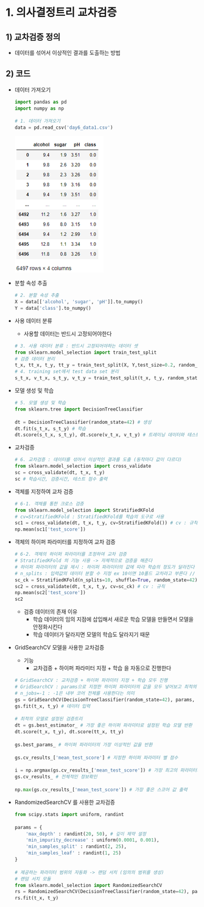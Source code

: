 # 1. 의사결정트리 교차검증

## 1) 교차검증 정의

- 데이터를 섞어서 이상적인 결과를 도출하는 방법



## 2) 코드

- 데이터 가져오기

  ```python
  import pandas as pd
  import numpy as np
  
  # 1. 데이터 가져오기
  data = pd.read_csv('day6_data1.csv')
  ```

  ![image-20220426191718775](Day21_2.assets/image-20220426191718775.png)

- 분할 속성 추출

  ```python
  # 2. 분할 속성 추출
  X = data[['alcohol', 'sugar', 'pH']].to_numpy()
  Y = data['class'].to_numpy()
  ```

- 사용 데이터 분류 

  - 사용할 데이터는 반드시 고정되어야한다

  ```python
  # 3. 사용 데이터 분류 : 반드시 고정되어야하는 데이터 셋
  from sklearn.model_selection import train_test_split
  # 검증 데이터 분리
  t_x, tt_x, t_y, tt_y = train_test_split(X, Y,test_size=0.2, random_state=42)  
  # 4. training set에서 test data set 분리
  s_t_x, v_t_x, s_t_y, v_t_y = train_test_split(t_x, t_y, random_state=42, test_size=0.2)
  ```

- 모델 생성 및 학습

  ```python
  # 5. 모델 생성 및 학습
  from sklearn.tree import DecisionTreeClassifier
  
  dt = DecisionTreeClassifier(random_state=42) # 생성
  dt.fit(s_t_x, s_t_y) # 학습
  dt.score(s_t_x, s_t_y), dt.score(v_t_x, v_t_y) # 트레이닝 데이터와 테스트 데이터로 점수 확인
  ```

- 교차검증

  ```python
  # 6. 교차검증 : 데이터를 섞어서 이상적인 결과를 도출 (동작마다 값이 다르다)
  from sklearn.model_selection import cross_validate
  sc = cross_validate(dt, t_x, t_y)
  sc # 학습시간, 검증시간, 테스트 점수 출력
  ```

- 객체를 지정하여 교차 검증

  ```python
  # 6-1. 객체를 통한 크로스 검증
  from sklearn.model_selection import StratifiedKFold
  # cv=StratifiedKFold : StratifiedKFold를 학습의 도구로 사용
  sc1 = cross_validate(dt, t_x, t_y, cv=StratifiedKFold()) # cv : 규칙
  np.mean(sc1['test_score'])
  ```

- 객체의 하이퍼 파라미터를 지정하여 교차 검증

  ```python
  # 6-2. 객체의 하이퍼 파라미터를 조정하여 교차 검증
  # StratifiedKFold 의 기능 사용 -> 자체적으로 검증을 해준다
  # 하이퍼 파라미터의 값을 제시 : 하이퍼 파라미터의 값에 따라 학습의 정도가 달라진다
  # n_splits : 입력값의 데이터 분할 수 지정 ex 10이면 10폴드 교차라고 부른다 // 기본값은 5폴드
  sc_ck = StratifiedKFold(n_splits=10, shuffle=True, random_state=42)
  sc2 = cross_validate(dt, t_x, t_y, cv=sc_ck) # cv : 규칙
  np.mean(sc2['test_score'])
  sc2
  ```

  - 검증 데이터의 존재 이유
    - 학습 데이터의 임의 지점에 삽입해서 새로운 학습 모델을 만들면서 모델을 안정화시킨다
    - 학습 데이터가 달라지면 모델의 학습도 달라지기 때문

- GridSearchCV 모델을 사용한 교차검증

  - 기능
    - 교차검증 + 하이퍼 파라미터 지정 + 학습 을 자동으로 진행한다

  ```python
  # GridSearchCV : 교차검증 + 하이퍼 파라미터 지정 + 학습 모두 진행
  # GridSearchCV : params으로 지정한 하이퍼 파라미터의 값을 모두 넣어보고 최적의 값을 가진 모델을 얻기 위한 객체
  # n_jobs=-1 : -1은 내부 코어 전체를 사용한다는 의미
  gs = GridSearchCV(DecisionTreeClassifier(random_state=42), params, n_jobs=-1) # 하이퍼 파라미터 제시
  gs.fit(t_x, t_y) # 데이터 입력 
  
  # 최적의 모델로 설정된 검증트리
  dt = gs.best_estimator_ # 가장 좋은 하이퍼 파라미터로 설정된 학습 모델 반환
  dt.score(t_x, t_y), dt.score(tt_x, tt_y)
  
  gs.best_params_ # 하이퍼 파라미터의 가장 이상적인 값을 반환
  
  gs.cv_results_['mean_test_score'] # 지정한 하이퍼 파라미터 별 점수
  
  i = np.argmax(gs.cv_results_['mean_test_score']) # 가장 최고의 파라미터의 위치 반환
  gs.cv_results_ # 전체적인 정보확인
  
  np.max(gs.cv_results_['mean_test_score']) # 가장 좋은 스코어 값 출력
  ```

- RandomizedSearchCV 를 사용한 교차검증

  ```python
  from scipy.stats import uniform, randint
  
  params = {
      'max_depth' : randint(20, 50), # 깊이 제약 설정
      'min_impurity_decrease' : uniform(0.0001, 0.001),
      'min_samples_split' : randint(2, 25),
      'min_samples_leaf' : randint(1, 25) 
  }
  
  # 제공하는 파라미터 범위의 자동화 -> 랜덤 서치 (임의의 범위를 생성)
  # 랜덤 서치 모듈
  from sklearn.model_selection import RandomizedSearchCV
  rs = RandomizedSearchCV(DecisionTreeClassifier(random_state=42), params, n_iter=100, n_jobs=-1, random_state=42) # n_iter : 반복횟수설정
  rs.fit(t_x, t_y)
  ```

  